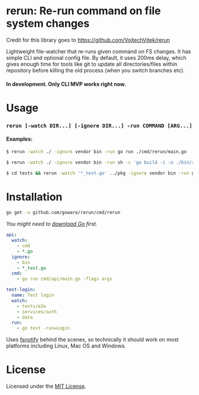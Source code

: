rerun: Re-run command on file system changes
============================================

Credit for this library goes to https://github.com/VojtechVitek/rerun

Lightweight file-watcher that re-runs given command on FS changes. It has simple CLI and optional config file. By default, it uses 200ms delay, which gives enough time for tools like git to update all directories/files within repository before killing the old process (when you switch branches etc).

#### In development. Only CLI MVP works right now.

# Usage
### `rerun [-watch DIR...] [-ignore DIR...] -run COMMAND [ARG...]`

#### Examples:
```bash
$ rerun -watch ./ -ignore vendor bin -run go run ./cmd/rerun/main.go
```
```bash
$ rerun -watch ./ -ignore vendor bin -run sh -c 'go build -i -o ./bin/rerun ./cmd/rerun/main.go && ./bin/rerun'
```
```bash
$ cd tests && rerun -watch '*_test.go' ../pkg -ignore vendor bin -run go test -run=Test
```

# Installation

```bash
go get -u github.com/goware/rerun/cmd/rerun
```
*You might need to [download Go](https://golang.org/dl/) first.*


```yaml
api:
  watch:
    - cmd
    - *.go
  ignore:
    - bin
    - *_test.go
  cmd:
    - go run cmd/api/main.go -flags args

test-login:
  name: Test login
  watch:
    - tests/e2e
    - services/auth
    - data
  run:
    - go test -run=Login
```

Uses [fsnotify](https://github.com/fsnotify/fsnotify) behind the scenes, so technically it should work on most platforms including Linux, Mac OS and Windows.

# License

Licensed under the [MIT License](./LICENSE).
